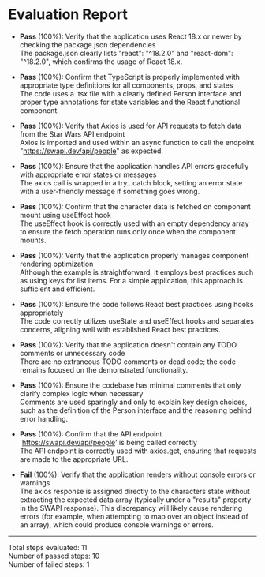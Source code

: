 # Evaluation Report

- **Pass** (100%): Verify that the application uses React 18.x or newer by checking the package.json dependencies  
  The package.json clearly lists "react": "^18.2.0" and "react-dom": "^18.2.0", which confirms the usage of React 18.x.

- **Pass** (100%): Confirm that TypeScript is properly implemented with appropriate type definitions for all components, props, and states  
  The code uses a .tsx file with a clearly defined Person interface and proper type annotations for state variables and the React functional component.

- **Pass** (100%): Verify that Axios is used for API requests to fetch data from the Star Wars API endpoint  
  Axios is imported and used within an async function to call the endpoint "https://swapi.dev/api/people" as expected.

- **Pass** (100%): Ensure that the application handles API errors gracefully with appropriate error states or messages  
  The axios call is wrapped in a try...catch block, setting an error state with a user-friendly message if something goes wrong.

- **Pass** (100%): Confirm that the character data is fetched on component mount using useEffect hook  
  The useEffect hook is correctly used with an empty dependency array to ensure the fetch operation runs only once when the component mounts.

- **Pass** (100%): Verify that the application properly manages component rendering optimization  
  Although the example is straightforward, it employs best practices such as using keys for list items. For a simple application, this approach is sufficient and efficient.

- **Pass** (100%): Ensure the code follows React best practices using hooks appropriately  
  The code correctly utilizes useState and useEffect hooks and separates concerns, aligning well with established React best practices.

- **Pass** (100%): Verify that the application doesn't contain any TODO comments or unnecessary code  
  There are no extraneous TODO comments or dead code; the code remains focused on the demonstrated functionality.

- **Pass** (100%): Ensure the codebase has minimal comments that only clarify complex logic when necessary  
  Comments are used sparingly and only to explain key design choices, such as the definition of the Person interface and the reasoning behind error handling.

- **Pass** (100%): Confirm that the API endpoint 'https://swapi.dev/api/people' is being called correctly  
  The API endpoint is correctly used with axios.get, ensuring that requests are made to the appropriate URL.

- **Fail** (100%): Verify that the application renders without console errors or warnings  
  The axios response is assigned directly to the characters state without extracting the expected data array (typically under a "results" property in the SWAPI response). This discrepancy will likely cause rendering errors (for example, when attempting to map over an object instead of an array), which could produce console warnings or errors.

---

Total steps evaluated: 11  
Number of passed steps: 10  
Number of failed steps: 1